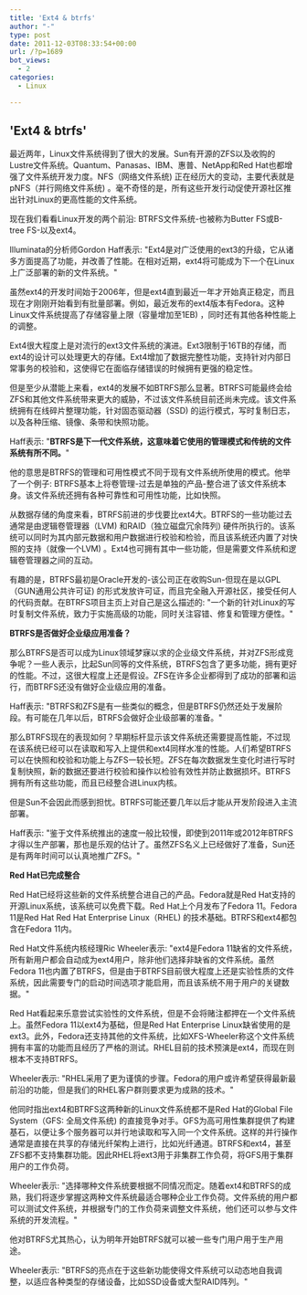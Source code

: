 ```yaml
---
title: 'Ext4 & btrfs'
author: "-"
type: post
date: 2011-12-03T08:33:54+00:00
url: /?p=1689
bot_views:
  - 2
categories:
  - Linux

---
```

## 'Ext4 & btrfs'
最近两年，Linux文件系统得到了很大的发展。Sun有开源的ZFS以及收购的Lustre文件系统。Quantum、Panasas、IBM、惠普、NetApp和Red Hat也都增强了文件系统开发力度。NFS（网络文件系统) 正在经历大的变动，主要代表就是pNFS（并行网络文件系统) 。毫不奇怪的是，所有这些开发行动促使开源社区推出针对Linux的更高性能的文件系统。

现在我们看看Linux开发的两个前沿: BTRFS文件系统-也被称为Butter FS或B-tree FS-以及ext4。

Illuminata的分析师Gordon Haff表示: "Ext4是对广泛使用的ext3的升级，它从诸多方面提高了功能，并改善了性能。在相对近期，ext4将可能成为下一个在Linux上广泛部署的新的文件系统。"

虽然ext4的开发时间始于2006年，但是ext4直到最近一年才开始真正稳定，而且现在才刚刚开始看到有批量部署。例如，最近发布的ext4版本有Fedora。这种Linux文件系统提高了存储容量上限（容量增加至1EB) ，同时还有其他各种性能上的调整。

Ext4很大程度上是对流行的ext3文件系统的演进。Ext3限制于16TB的存储，而ext4的设计可以处理更大的存储。Ext4增加了数据完整性功能，支持针对内部日常事务的校验和，这使得它在面临存储错误的时候拥有更强的稳定性。

但是至少从潜能上来看，ext4的发展不如BTRFS那么显著。BTRFS可能最终会给ZFS和其他文件系统带来更大的威胁，不过该文件系统目前还尚未完成。该文件系统拥有在线碎片整理功能，针对固态驱动器（SSD) 的运行模式，写时复制日志，以及各种压缩、镜像、条带和快照功能。

Haff表示: "**BTRFS是下一代文件系统，这意味着它使用的管理模式和传统的文件系统有所不同。**"

他的意思是BTRFS的管理和可用性模式不同于现有文件系统所使用的模式。他举了一个例子: BTRFS基本上将卷管理-过去是单独的产品-整合进了该文件系统本身。该文件系统还拥有各种可靠性和可用性功能，比如快照。

从数据存储的角度来看，BTRFS前进的步伐要比ext4大。BTRFS的一些功能过去通常是由逻辑卷管理器（LVM) 和RAID（独立磁盘冗余阵列) 硬件所执行的。该系统可以同时为其内部元数据和用户数据进行校验和检验，而且该系统还内置了对快照的支持（就像一个LVM) 。Ext4也可拥有其中一些功能，但是需要文件系统和逻辑卷管理器之间的互动。

有趣的是，BTRFS最初是Oracle开发的-该公司正在收购Sun-但现在是以GPL（GUN通用公共许可证) 的形式发放许可证，而且完全融入开源社区，接受任何人的代码贡献。在BTRFS项目主页上对自己是这么描述的: "一个新的针对Linux的写时复制文件系统，致力于实施高级的功能，同时关注容错、修复和管理方便性。"

**BTRFS是否做好企业级应用准备？**

那么BTRFS是否可以成为Linux领域梦寐以求的企业级文件系统，并对ZFS形成竞争呢？一些人表示，比起Sun同等的文件系统，BTRFS包含了更多功能，拥有更好的性能。不过，这很大程度上还是假设。ZFS在许多企业都得到了成功的部署和运行，而BTRFS还没有做好企业级应用的准备。

Haff表示: "BTRFS和ZFS是有一些类似的概念，但是BTRFS仍然还处于发展阶段。有可能在几年以后，BTRFS会做好企业级部署的准备。"

那么BTRFS现在的表现如何？早期标杆显示该文件系统还需要提高性能，不过现在该系统已经可以在读取和写入上提供和ext4同样水准的性能。人们希望BTRFS可以在快照和校验和功能上与ZFS一较长短。ZFS在每次数据发生变化时进行写时复制快照，新的数据还要进行校验和操作以检验有效性并防止数据损坏。BTRFS拥有所有这些功能，而且已经整合进Linux内核。

但是Sun不会因此而感到担忧。BTRFS可能还要几年以后才能从开发阶段进入主流部署。

Haff表示: "鉴于文件系统推出的速度一般比较慢，即使到2011年或2012年BTRFS才得以生产部署，那也是乐观的估计了。虽然ZFS名义上已经做好了准备，Sun还是有两年时间可以认真地推广ZFS。"

**Red Hat已完成整合**

Red Hat已经将这些新的文件系统整合进自己的产品。Fedora就是Red Hat支持的开源Linux系统，该系统可以免费下载。Red Hat上个月发布了Fedora 11。Fedora 11是Red Hat Red Hat Enterprise Linux（RHEL) 的技术基础。BTRFS和ext4都包含在Fedora 11内。

Red Hat文件系统内核经理Ric Wheeler表示: "ext4是Fedora 11缺省的文件系统，所有新用户都会自动成为ext4用户，除非他们选择非缺省的文件系统。虽然Fedora 11也内置了BTRFS，但是由于BTRFS目前很大程度上还是实验性质的文件系统，因此需要专门的启动时间选项才能启用，而且该系统不用于用户的关键数据。"

Red Hat看起来乐意尝试实验性的文件系统，但是不会将赌注都押在一个文件系统上。虽然Fedora 11以ext4为基础，但是Red Hat Enterprise Linux缺省使用的是ext3。此外，Fedora还支持其他的文件系统，比如XFS-Wheeler称这个文件系统拥有丰富的功能而且经历了严格的测试。RHEL目前的技术预演是ext4，而现在则根本不支持BTRFS。

Wheeler表示: "RHEL采用了更为谨慎的步骤。Fedora的用户或许希望获得最新最前沿的功能，但是我们的RHEL客户群则要求更为成熟的技术。"

他同时指出ext4和BTRFS这两种新的Linux文件系统都不是Red Hat的Global File System（GFS: 全局文件系统) 的直接竞争对手。GFS为高可用性集群提供了构建基石，以便让多个服务器可以并行地读取和写入同一个文件系统。这样的并行操作通常是直接在共享的存储光纤架构上进行，比如光纤通道。BTRFS和ext4，甚至ZFS都不支持集群功能。因此RHEL将ext3用于非集群工作负荷，将GFS用于集群用户的工作负荷。

Wheeler表示: "选择哪种文件系统要根据不同情况而定。随着ext4和BTRFS的成熟，我们将逐步掌握这两种文件系统最适合哪种企业工作负荷。文件系统的用户都可以测试文件系统，并根据专门的工作负荷来调整文件系统，他们还可以参与文件系统的开发流程。"

他对BTRFS尤其热心，认为明年开始BTRFS就可以被一些专门用户用于生产用途。

Wheeler表示: "BTRFS的亮点在于这些新功能使得文件系统可以动态地自我调整，以适应各种类型的存储设备，比如SSD设备或大型RAID阵列。"